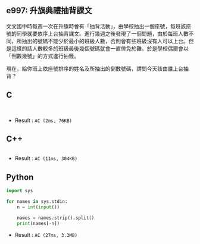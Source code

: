 ## e997: 升旗典禮抽背課文
文文國中時每週一次在升旗時會有「抽背活動」，由學校抽出一個座號，每班該座號的同學就要依序上台抽背課文。進行幾週之後發現了一佪問題，由於每班人數不同，所抽出的號碼不能少於最小的班級人數，否則會有些班級沒有人可以上台。但是這樣的話人數較多的班級最後幾個號碼就會一直倖免於難。於是學校偶爾會以「倒數幾號」的方式進行抽籤。

現在，給你班上依座號排序的姓名及所抽出的倒數號碼，請問今天該由誰上台抽背？

## C
```C
 
```
 * Result : `AC (2ms, 76KB)`

## C++
```C++

```
 * Result : `AC (11ms, 304KB)`

## Python
```python
import sys

for names in sys.stdin:
    n = int(input())

    names = names.strip().split()
    print(names[-n])
```
 * Result : `AC (27ms, 3.3MB)`
